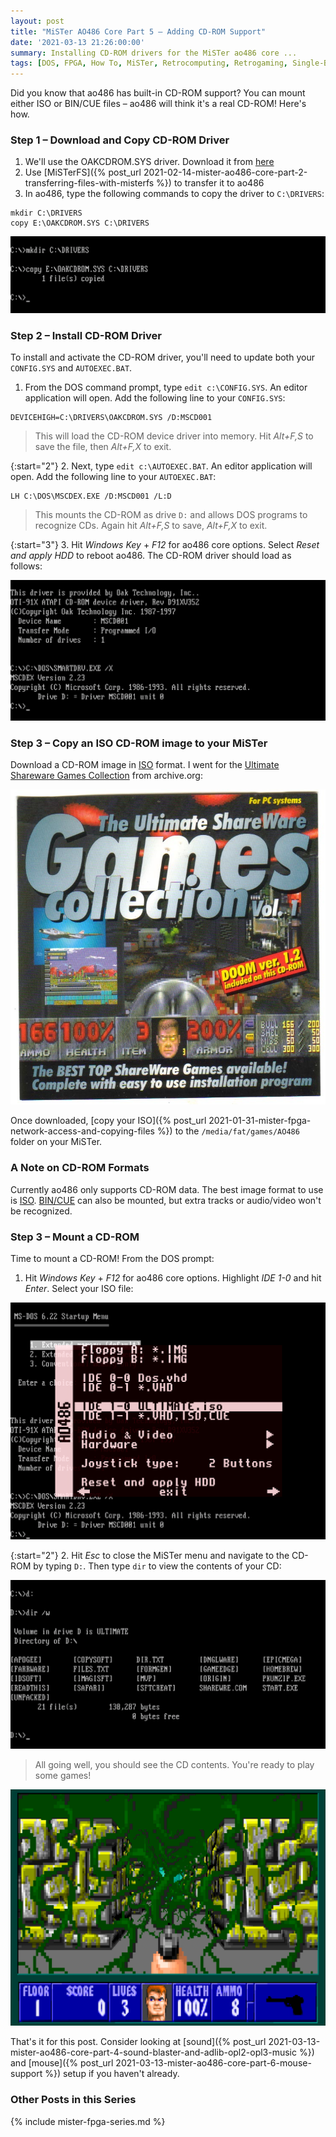 ```yaml
---
layout: post
title: "MiSTer AO486 Core Part 5 – Adding CD-ROM Support"
date: '2021-03-13 21:26:00:00'
summary: Installing CD-ROM drivers for the MiSTer ao486 core ...
tags: [DOS, FPGA, How To, MiSTer, Retrocomputing, Retrogaming, Single-Board Computing]
---
```


Did you know that ao486 has built-in CD-ROM support? You can mount either ISO or BIN/CUE files – ao486 will think it's a real CD-ROM! Here's how.


### Step 1 – Download and Copy CD-ROM Driver

1. We'll use the OAKCDROM.SYS driver. Download it from <a href="https://www.computerhope.com/download/hardware.htm" target="_blank">here</a>
2. Use [MiSTerFS]({% post_url 2021-02-14-mister-ao486-core-part-2-transferring-files-with-misterfs %}) to transfer it to ao486
3. In ao486, type the following commands to copy the driver to <code>C:\DRIVERS</code>:

```
mkdir C:\DRIVERS
copy E:\OAKCDROM.SYS C:\DRIVERS
```

![](/img/posts/mister-ao486-cdrom-oakcdrom-sys-driver.png)


### Step 2 – Install CD-ROM Driver

To install and activate the CD-ROM driver, you'll need to update both your <code>CONFIG.SYS</code> and <code>AUTOEXEC.BAT</code>.

1. From the DOS command prompt, type <code>edit c:\CONFIG.SYS</code>. An editor application will open. Add the following line to your <code>CONFIG.SYS</code>:

````
DEVICEHIGH=C:\DRIVERS\OAKCDROM.SYS /D:MSCD001
````

<blockquote>This will load the CD-ROM device driver into memory. Hit <i>Alt+F,S</i> to save the file, then <i>Alt+F,X</i> to exit.</blockquote>

{:start="2"}
2. Next, type <code>edit c:\AUTOEXEC.BAT</code>. An editor application will open. Add the following line to your <code>AUTOEXEC.BAT</code>:

````
LH C:\DOS\MSCDEX.EXE /D:MSCD001 /L:D
````

<blockquote>This mounts the CD-ROM as drive <code>D:</code> and allows DOS programs to recognize CDs. Again hit <i>Alt+F,S</i> to save, <i>Alt+F,X</i> to exit.</blockquote>

{:start="3"}
3. Hit *Windows Key* + *F12* for ao486 core options. Select *Reset and apply HDD* to reboot ao486. The CD-ROM driver should load as follows:

![](/img/posts/mister-ao486-cdrom-oakcdrom-sys-driver-2.png)


### Step 3 – Copy an ISO CD-ROM image to your MiSTer

Download a CD-ROM image in <a href="https://en.wikipedia.org/wiki/Optical_disc_image" target="_blank">ISO</a> format. I went for the <a href="https://archive.org/details/cdrom-ultimate-shareware-games-1" target="_blank">Ultimate Shareware Games Collection</a> from archive.org:

![](/img/posts/ultimate-shareware-games-collection.jpg)

Once downloaded, [copy your ISO]({% post_url 2021-01-31-mister-fpga-network-access-and-copying-files %}) to the <code>/media/fat/games/AO486</code> folder on your MiSTer.


### A Note on CD-ROM Formats

Currently ao486 only supports CD-ROM data. The best image format to use is <a href="https://en.wikipedia.org/wiki/Optical_disc_image" target="_blank">ISO</a>. <a href="https://en.wikipedia.org/wiki/Cue_sheet_(computing)" target="_blank">BIN/CUE</a> can also be mounted, but extra tracks or audio/video won't be recognized. 


### Step 3 – Mount a CD-ROM

Time to mount a CD-ROM! From the DOS prompt:

1. Hit *Windows Key* + *F12* for ao486 core options. Highlight *IDE 1-0* and hit *Enter*. Select your ISO file:

![](/img/posts/mister-ao486-cdrom-choose-ide1-0-cd-rom-iso-bin-cue-2.png)

{:start="2"}
2. Hit *Esc* to close the MiSTer menu and navigate to the CD-ROM by typing <code>D:</code>. Then type <code>dir</code> to view the contents of your CD:

![](/img/posts/mister-ao486-cdrom-list-cd-rom-contents.png)

<blockquote>All going well, you should see the CD contents. You're ready to play some games!</blockquote>

![](/img/posts/mister-ao486-spear-of-destiny.png)

That's it for this post. Consider looking at [sound]({% post_url 2021-03-13-mister-ao486-core-part-4-sound-blaster-and-adlib-opl2-opl3-music %}) and [mouse]({% post_url 2021-03-13-mister-ao486-core-part-6-mouse-support %}) setup if you haven't already.


### Other Posts in this Series

{% include mister-fpga-series.md %}

